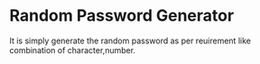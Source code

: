 # Random Password Generator

It is simply generate the random password as per reuirement like combination of character,number.
